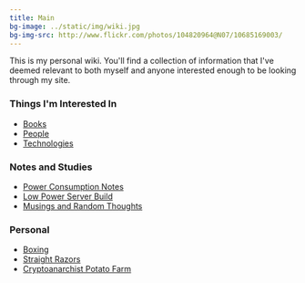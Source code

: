 ```yaml
---
title: Main
bg-image: ../static/img/wiki.jpg
bg-img-src: http://www.flickr.com/photos/104820964@N07/10685169003/
---
```


This is my personal wiki. You'll find a collection of information that I've
deemed relevant to both myself and anyone interested enough to be looking
through my site.

### Things I'm Interested In
* [Books](/wiki/books)
* [People](/wiki/people)
* [Technologies](/wiki/tech)

### Notes and Studies
* [Power Consumption Notes](/wiki/power)
* [Low Power Server Build](/wiki/low_power_server)
* [Musings and Random Thoughts](/wiki/musings)

### Personal
* [Boxing](/wiki/boxing)
* [Straight Razors](/wiki/razor)
* [Cryptoanarchist Potato Farm](/wiki/potato)
